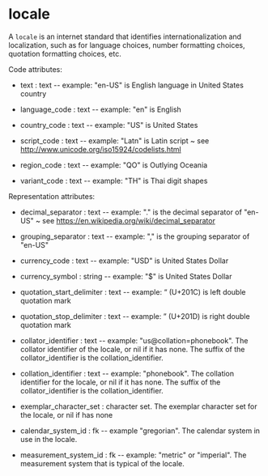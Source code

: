 # locale

A `locale` is an internet standard that identifies internationalization and localization, such as for language choices, number formatting choices, quotation formatting choices, etc.

Code attributes:

* text : text -- example: "en-US" is English language in United States country

* language_code : text -- example: "en" is English

* country_code : text -- example: "US" is United States

* script_code : text -- example: "Latn" is Latin script ~ see http://www.unicode.org/iso15924/codelists.html

* region_code : text -- example: "QO" is Outlying Oceania

* variant_code : text -- example: "TH" is Thai digit shapes

Representation attributes:

* decimal_separator : text -- example: "." is the decimal separator of "en-US" ~ see https://en.wikipedia.org/wiki/decimal_separator

* grouping_separator : text -- example: "," is the grouping separator of "en-US"

* currency_code : text -- example: "USD" is United States Dollar

* currency_symbol : string -- example: "$" is United States Dollar

* quotation_start_delimiter : text -- example: “ (U+201C) is left double quotation mark

* quotation_stop_delimiter : text -- example: ” (U+201D) is right double quotation mark

* collator_identifier : text -- example: "us@collation=phonebook". The collator identifier of the locale, or nil if it has none. The suffix of the collator_identifier is the collation_identifier.

* collation_identifier : text -- example: "phonebook". The collation identifier for the locale, or nil if it has none.  The suffix of the collator_identifier is the collation_identifier.

* exemplar_character_set : character set. The exemplar character set for the locale, or nil if has none

* calendar_system_id : fk -- example "gregorian". The calendar system in use in the locale.

* measurement_system_id : fk -- example: "metric" or "imperial". The measurement system that is typical of the locale.

